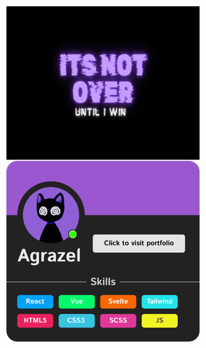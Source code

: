<img src="https://github.com/Agrazel1459/Agrazel1459/blob/main/profileGITHUB.jpg" height="400px"/>
<br>
<img src="https://github.com/Agrazel1459/Agrazel1459/blob/main/ProfileCard.png" width="600px"/>
